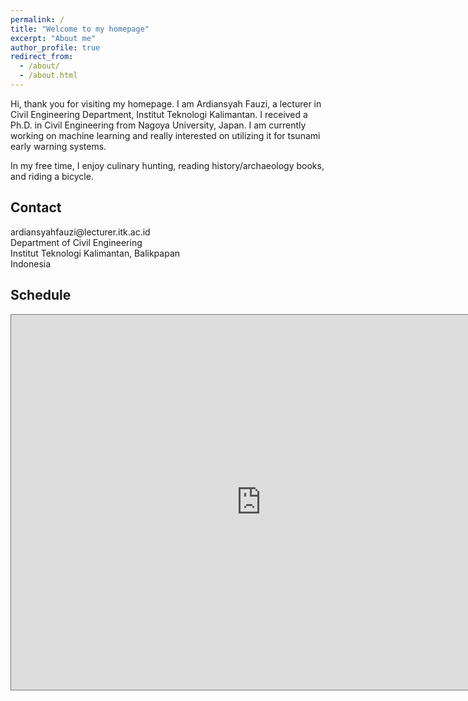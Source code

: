 ```yaml
---
permalink: /
title: "Welcome to my homepage"
excerpt: "About me"
author_profile: true
redirect_from: 
  - /about/
  - /about.html
---
```


Hi, thank you for visiting my homepage. I am Ardiansyah Fauzi, a lecturer in
Civil Engineering Department, Institut Teknologi Kalimantan. I received a Ph.D.
in Civil Engineering from Nagoya University, Japan. I am currently working on
machine learning and really interested on utilizing it for tsunami early warning
systems. 

In my free time, I enjoy culinary hunting, reading history/archaeology books,
and riding a bicycle.

## Contact

<i class="fa fa-envelope fa-fw fa-lg" aria-hidden="true"></i> &#97;&#114;&#100;&#105;&#97;&#110;&#115;&#121;&#97;&#104;&#102;&#97;&#117;&#122;&#105;&#64;&#108;&#101;&#99;&#116;&#117;&#114;&#101;&#114;&#46;&#105;&#116;&#107;&#46;&#97;&#99;&#46;&#105;&#100;  
Department of Civil Engineering  
Institut Teknologi Kalimantan, Balikpapan  
Indonesia  

## Schedule
<!-- <iframe src="https://www.google.com/maps/embed?pb=!1m18!1m12!1m3!1d306141.380212437!2d126.3453416664724!3d33.3711157139061!2m3!1f0!2f0!3f0!3m2!1i1024!2i768!4f13.1!3m3!1m2!1s0x350ce3544cc84045%3A0x66bc36d2981ebf31!2sJeju-do%2C+South+Korea!5e0!3m2!1sen!2sus!4v1473136714592" width="600" height="450" frameborder="0" style="border:0" allowfullscreen></iframe> -->

<iframe src="https://calendar.google.com/calendar/embed?height=600&amp;wkst=1&amp;bgcolor=%23ffffff&amp;ctz=Asia%2FMakassar&amp;src=YXJkaWFuc3lhaGZhdXppQGxlY3R1cmVyLml0ay5hYy5pZA&amp;color=%23039BE5&amp;showTitle=0" style="border:solid 1px #777" width="800" height="600" frameborder="0" scrolling="no"></iframe>